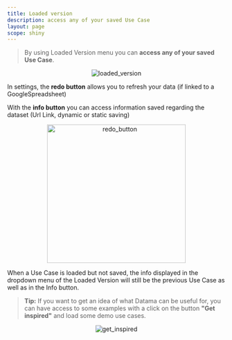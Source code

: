 ```yaml
---
title: Loaded version
description: access any of your saved Use Case
layout: page
scope: shiny
---
```


> By using Loaded Version menu you can **access any of your saved Use Case**.

<center><img src="{{site.url}}/{{site.baseurl}}/core_app/header/images/loadedVersion2.png" alt="loaded_version" /></center>

In settings, the **redo button** allows you to refresh your data (if linked to a GoogleSpreadsheet)

With the **info button**  you can access information saved regarding the dataset (Url Link, dynamic or static saving)

<center><img src="{{site.url}}/{{site.baseurl}}/core_app/header/images/savebutton.png" alt="redo_button" width= "320px" /></center>




When a Use Case is loaded but not saved, the info displayed in the dropdown menu of the Loaded Version will still be the previous Use Case as well as in the Info button.

> **Tip:** If you want to get an idea of what Datama can be useful for, you can have access to some examples with a click on the button **"Get inspired"** and load some demo use cases.

<center><img src="{{site.url}}/{{site.baseurl}}/core_app/header/images/get_inspired.png" alt="get_inspired" /></center>
